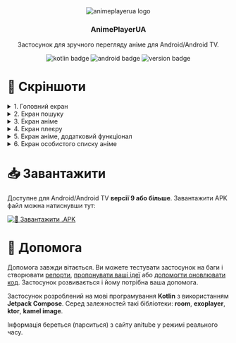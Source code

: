 <div align="center">
<img src="https://ucarecdn.com/231c48c8-8cb1-4350-a517-cf71209be02c/" alt="animeplayerua logo">
<h3>AnimePlayerUA</h3>
<p>Застосунок для зручного перегляду аніме для Android/Android TV.</p>

![kotlin badge](https://img.shields.io/badge/Kotlin-2.0.21-B125EA?style=for-the-badge&logo=kotlin&logoColor=white)
![android badge](https://img.shields.io/badge/Android-9.0+-3DDC84?style=for-the-badge&logo=android&logoColor=white)
![version badge](https://img.shields.io/badge/latest-0.1.12-FF0000?style=for-the-badge&logo=hackthebox&logoColor=white)
</div>

# 📸 Скріншоти
<details>
<summary>1. Головний екран</summary>

![Скрін головного екрану](https://raw.github.com/dadencukillia/animeplayerua/main/screenshots/screenshot1.png)
</details>
<details>
<summary>2. Екран пошуку</summary>

![Скрін екрану пошуку](https://raw.github.com/dadencukillia/animeplayerua/main/screenshots/screenshot2.png)
</details>
<details>
<summary>3. Екран аніме</summary>

![Скрін екрану аніме](https://raw.github.com/dadencukillia/animeplayerua/main/screenshots/screenshot3.png)
</details>
<details>
<summary>4. Екран плеєру</summary>

![Скрін екрану плеєру](https://raw.github.com/dadencukillia/animeplayerua/main/screenshots/screenshot4.png)
</details>
<details>
<summary>5. Екран аніме, додатковий функціонал</summary>

![Скрін екрану аніме](https://raw.github.com/dadencukillia/animeplayerua/main/screenshots/screenshot5.png)
</details>
<details>
<summary>6. Екран особистого списку аніме</summary>

![Скрін екрану особистого списку](https://raw.github.com/dadencukillia/animeplayerua/main/screenshots/screenshot6.png)
</details>

# 📥️ Завантажити
Доступне для Android/Android TV **версії 9 або більше**. Завантажити APK файл можна натиснувши тут:

[![💾 Завантажити .APK](https://img.shields.io/badge/%D0%97%D0%B0%D0%B2%D0%B0%D0%BD%D1%82%D0%B0%D0%B6%D0%B8%D1%82%D0%B8%20APK-00AA00?style=for-the-badge&link=https%3A%2F%2Fgithub.com%2Fdadencukillia%2Fanimeplayerua%2Freleases&logo=vitess&&logoColor=white)](https://github.com/dadencukillia/animeplayerua/releases)

# 🤝 Допомога
Допомога завжди вітається. Ви можете тестувати застосунок на баги і створювати [репорти](https://github.com/dadencukillia/animeplayerua/issues), [пропонувати ваші ідеї](https://github.com/dadencukillia/animeplayerua/discussions) або [допомогти оновлювати код](https://github.com/dadencukillia/animeplayerua/pulls). Застосунок розвивається і йому потрібна ваша допомога.

Застосунок розроблений на мові програмування **Kotlin** з використанням **Jetpack Compose**. Серед залежностей такі бібліотеки: **room**, **exoplayer**, **ktor**, **kamel image**.

Інформація береться (парситься) з сайту anitube у режимі реального часу.
